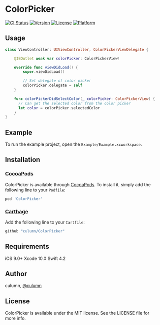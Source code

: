 # ColorPicker

[![CI Status](https://img.shields.io/travis/culumn/ColorPicker.svg?style=flat)](https://travis-ci.org/culumn/ColorPicker) [![Version](https://img.shields.io/cocoapods/v/ColorPicker.svg?style=flat)](https://cocoapods.org/pods/ColorPicker) [![License](https://img.shields.io/cocoapods/l/ColorPicker.svg?style=flat)](https://cocoapods.org/pods/ColorPicker) [![Platform](https://img.shields.io/cocoapods/p/ColorPicker.svg?style=flat)](https://cocoapods.org/pods/ColorPicker)



## Usage
```swift
class ViewController: UIViewController, ColorPickerViewDelegate {

    @IBOutlet weak var colorPicker: ColorPickerView!

    override func viewDidLoad() {
        super.viewDidLoad()

        // Set delegate of color picker
        colorPicker.delegate = self
    }

    func colorPickerDidSelectColor(_ colorPicker: ColorPickerView) {
      // Can get the selected color from the color picker
      let color = colorPicker.selectedColor
    }
}
```

## Example
To run the example project, open the `Example/Example.xcworkspace`.

## Installation
### [CocoaPods](https://cocoapods.org)
ColorPicker is available through [CocoaPods](https://cocoapods.org). To install it, simply add the following line to your `Podfile`:

```ruby
pod 'ColorPicker'
```

### [Carthage](https://github.com/Carthage/Carthage)
Add the following line to your `Cartfile`:
```bash
github "culumn/ColorPicker"
```

## Requirements
iOS 9.0+
Xcode 10.0
Swift 4.2

## Author

culumn, [@culumn](https://github.com/culumn)

## License

ColorPicker is available under the MIT license. See the LICENSE file for more info.
